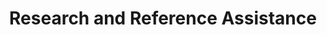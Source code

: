 ---
title: Research and Reference Assistance
layout: dashboard
permalink: /research-assistance.html
dashboard:
  container_id: researchAssistance
  data_sources:
    triannual: /kpidata/reference.csv
  default_frequency: triannual
  show_frequency_toggle: false
  default_tab: chart
  show_table: true
  charts:
    - type: bar
      title: Total Interactions
      datasets:
        - row_index: 0
    - type: bar
      title: Interactions by Type
      datasets:
        - row_index: 1
        - row_index: 2
        - row_index: 3
        - row_index: 4
---